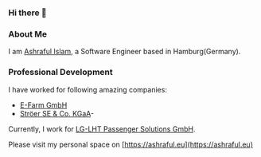 ### Hi there 👋

### About Me

I am [Ashraful Islam](https://github.com/ashraful-islam), a Software Engineer based in Hamburg(Germany).
### Professional Development

I have worked for following amazing companies:
- [E-Farm GmbH](https://e-farm.com/en/)
- [Ströer SE & Co. KGaA](https://www.stroeer.de/en/about-us/)- 

Currently, I work for [LG-LHT Passenger Solutions GmbH](https://www.northdata.de/LG-LHT+Passenger+Solutions+GmbH,+Hamburg/HRB+157216).

Please visit my personal space on [https://ashraful.eu](https://ashraful.eu)